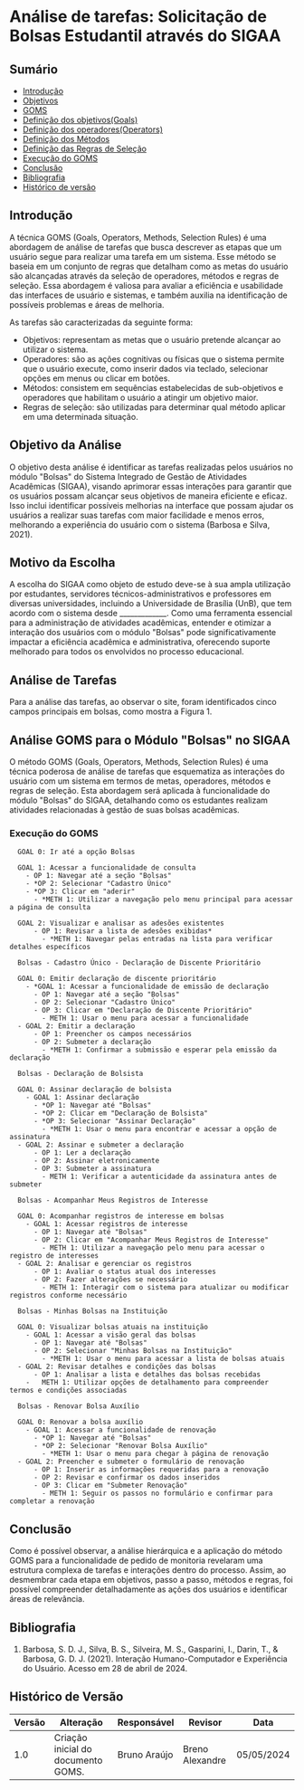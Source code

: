 # Análise de tarefas: Solicitação de Bolsas Estudantil através do SIGAA

## Sumário
* [Introdução](#Introdução)
* [Objetivos](#Objetivos)
* [GOMS](#GOMS)
* [Definição dos objetivos(Goals)](#Definição-dos-objetivos)
* [Definição dos operadores(Operators)](#Definição-dos-operadores(Operators))
* [Definição dos Métodos](#Definição-dos-Métodos )
* [Definição das Regras de Seleção](#Definição-das-Regras-de-Seleção)
* [Execução do GOMS](#Execução-do-GOMS)
* [Conclusão](#Conclusão)
* [Bibliografia](#Bibliografia)
* [Histórico de versão](#Histórico-de-versão)

## Introdução
A técnica GOMS (Goals, Operators, Methods, Selection Rules) é uma abordagem de análise de tarefas que busca descrever as etapas que um usuário segue para realizar uma tarefa em um sistema. Esse método se baseia em um conjunto de regras que detalham como as metas do usuário são alcançadas através da seleção de operadores, métodos e regras de seleção. Essa abordagem é valiosa para avaliar a eficiência e usabilidade das interfaces de usuário e sistemas, e também auxilia na identificação de possíveis problemas e áreas de melhoria.

As tarefas são caracterizadas da seguinte forma:

- Objetivos: representam as metas que o usuário pretende alcançar ao utilizar o sistema.
- Operadores: são as ações cognitivas ou físicas que o sistema permite que o usuário execute, como inserir dados via teclado, selecionar opções em menus ou clicar em botões.
- Métodos: consistem em sequências estabelecidas de sub-objetivos e operadores que habilitam o usuário a atingir um objetivo maior.
- Regras de seleção: são utilizadas para determinar qual método aplicar em uma determinada situação.


## Objetivo da Análise
O objetivo desta análise é identificar as tarefas realizadas pelos usuários no módulo "Bolsas" do Sistema Integrado de Gestão de Atividades Acadêmicas (SIGAA), visando aprimorar essas interações para garantir que os usuários possam alcançar seus objetivos de maneira eficiente e eficaz. Isso inclui identificar possíveis melhorias na interface que possam ajudar os usuários a realizar suas tarefas com maior facilidade e menos erros, melhorando a experiência do usuário com o sistema (Barbosa e Silva, 2021).

## Motivo da Escolha
A escolha do SIGAA como objeto de estudo deve-se à sua ampla utilização por estudantes, servidores técnicos-administrativos e professores em diversas universidades, incluindo a Universidade de Brasília (UnB), que tem acordo com o sistema desde _____________. Como uma ferramenta essencial para a administração de atividades acadêmicas, entender e otimizar a interação dos usuários com o módulo "Bolsas" pode significativamente impactar a eficiência acadêmica e administrativa, oferecendo suporte melhorado para todos os envolvidos no processo educacional.

## Análise de Tarefas

Para a análise das tarefas, ao observar o site, foram identificados cinco campos principais em bolsas, como mostra a Figura 1.

## Análise GOMS para o Módulo "Bolsas" no SIGAA
O método GOMS (Goals, Operators, Methods, Selection Rules) é uma técnica poderosa de análise de tarefas que esquematiza as interações do usuário com um sistema em termos de metas, operadores, métodos e regras de seleção. Esta abordagem será aplicada à funcionalidade do módulo "Bolsas" do SIGAA, detalhando como os estudantes realizam atividades relacionadas à gestão de suas bolsas acadêmicas.

### Execução do GOMS

      GOAL 0: Ir até a opção Bolsas

      GOAL 1: Acessar a funcionalidade de consulta
        - OP 1: Navegar até a seção "Bolsas"
        - *OP 2: Selecionar "Cadastro Único"
        - *OP 3: Clicar em "aderir"
          - *METH 1: Utilizar a navegação pelo menu principal para acessar a página de consulta

      GOAL 2: Visualizar e analisar as adesões existentes
          - OP 1: Revisar a lista de adesões exibidas*
            - *METH 1: Navegar pelas entradas na lista para verificar detalhes específicos

      Bolsas - Cadastro Único - Declaração de Discente Prioritário

      GOAL 0: Emitir declaração de discente prioritário
        - *GOAL 1: Acessar a funcionalidade de emissão de declaração
          - OP 1: Navegar até a seção "Bolsas"
          - OP 2: Selecionar "Cadastro Único"
          - OP 3: Clicar em "Declaração de Discente Prioritário"
            - METH 1: Usar o menu para acessar a funcionalidade
      - GOAL 2: Emitir a declaração
          - OP 1: Preencher os campos necessários
          - OP 2: Submeter a declaração
            - *METH 1: Confirmar a submissão e esperar pela emissão da declaração
      
      Bolsas - Declaração de Bolsista
      
      GOAL 0: Assinar declaração de bolsista
        - GOAL 1: Assinar declaração
          - *OP 1: Navegar até "Bolsas"
          - *OP 2: Clicar em "Declaração de Bolsista"
          - *OP 3: Selecionar "Assinar Declaração"
            - *METH 1: Usar o menu para encontrar e acessar a opção de assinatura
      - GOAL 2: Assinar e submeter a declaração
          - OP 1: Ler a declaração
          - OP 2: Assinar eletronicamente
          - OP 3: Submeter a assinatura
            - METH 1: Verificar a autenticidade da assinatura antes de submeter
      
      Bolsas - Acompanhar Meus Registros de Interesse
      
      GOAL 0: Acompanhar registros de interesse em bolsas
        - GOAL 1: Acessar registros de interesse
          - OP 1: Navegar até "Bolsas"
          - OP 2: Clicar em "Acompanhar Meus Registros de Interesse"
            - METH 1: Utilizar a navegação pelo menu para acessar o registro de interesses
      - GOAL 2: Analisar e gerenciar os registros
          - OP 1: Avaliar o status atual dos interesses
          - OP 2: Fazer alterações se necessário
            - METH 1: Interagir com o sistema para atualizar ou modificar registros conforme necessário
      
      Bolsas - Minhas Bolsas na Instituição
      
      GOAL 0: Visualizar bolsas atuais na instituição
        - GOAL 1: Acessar a visão geral das bolsas
          - OP 1: Navegar até "Bolsas"
          - OP 2: Selecionar "Minhas Bolsas na Instituição"
            - *METH 1: Usar o menu para acessar a lista de bolsas atuais
      - GOAL 2: Revisar detalhes e condições das bolsas
          - OP 1: Analisar a lista e detalhes das bolsas recebidas
        -   METH 1: Utilizar opções de detalhamento para compreender termos e condições associadas
      
      Bolsas - Renovar Bolsa Auxílio
      
      GOAL 0: Renovar a bolsa auxílio
        - GOAL 1: Acessar a funcionalidade de renovação
          - *OP 1: Navegar até "Bolsas"
          - *OP 2: Selecionar "Renovar Bolsa Auxílio"
            - *METH 1: Usar o menu para chegar à página de renovação
      - GOAL 2: Preencher e submeter o formulário de renovação
          - OP 1: Inserir as informações requeridas para a renovação
          - OP 2: Revisar e confirmar os dados inseridos
          - OP 3: Clicar em "Submeter Renovação"
            - METH 1: Seguir os passos no formulário e confirmar para completar a renovação

## Conclusão
Como é possível observar, a análise hierárquica e a aplicação do método GOMS para a funcionalidade de pedido de monitoria revelaram uma estrutura complexa de tarefas e interações dentro do processo. Assim, ao desmembrar cada etapa em objetivos, passo a passo, métodos e regras, foi possível compreender detalhadamente as ações dos usuários e identificar áreas de relevância.

## Bibliografia
1. Barbosa, S. D. J., Silva, B. S., Silveira, M. S., Gasparini, I., Darin, T., & Barbosa, G. D. J. (2021). Interação Humano-Computador e Experiência do Usuário. Acesso em 28 de abril de 2024.


## Histórico de Versão
| Versão | Alteração                            | Responsável  | Revisor         | Data       |
| ------ | ------------------------------------ | ------------ | --------------- | ---------- |
| 1.0    |  Criação inicial do documento GOMS.  | Bruno Araújo | Breno Alexandre | 05/05/2024 |



